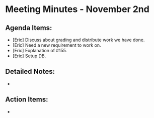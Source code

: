 # Meeting Minutes - November 2nd

## Agenda Items:
- [Eric] Discuss about grading and distribute work we have done.
- [Eric] Need a new requirement to work on.
- [Eric] Explanation of #155.
- [Eric] Setup DB.
## Detailed Notes:
- 

## Action Items:
- 
